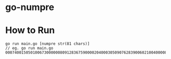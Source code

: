 # go-numpre

# How to Run

```
go run main.go [numpre str(81 chars)]
// eg. go run main.go 000740015050100673000000809128367590000204000305090762839006021004000080271438956
```
